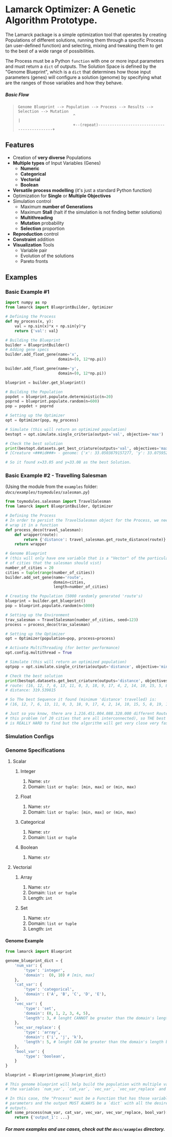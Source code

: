 # Lamarck Optimizer: A Genetic Algorithm Prototype.

The Lamarck package is a simple optimization tool that operates by creating Populations of different solutions, running them through a specific Process (an user-defined function) and selecting, mixing and tweaking them to get to the best of a wide range of possibilities.

The Process must be a Python `function` with one or more input parameters and must return a `dict` of outputs. The Solution Space is defined by the "Genome Blueprint", which is a `dict` that determines how those input parameters (genes) will configure a solution (genome) by specifying what are the ranges of those variables and how they behave.

##### Basic Flow

> ```raw
> Genome Blueprint --> Population --> Process --> Results --> Selection --> Mutation
>                         ^                                                      |
>                         +--(repeat)--------------------------------------------+
> ```

## Features
- Creation of **very diverse** Populations
- **Multiple types** of Input Variables (Genes)
    - **Numeric**
    - **Categorical**
    - **Vectorial**
    - **Boolean**
- **Versatile process modelling** (it's just a standard Python function)
- Optimization for **Single** or **Multiple Objectives**
- Simulation control
    - Maximum **number of Generations**
    - Maximum **Stall** (halt if the simulation is not finding better solutions)
    - **Multithreading**
    - **Mutation** probability
    - **Selection** proportion
- **Reproduction** control
- **Constraint** addition
- **Visualization** Tools
    - Variable pair
    - Evolution of the solutions
    - Pareto fronts

## Examples
### Basic Example #1

```python
import numpy as np
from lamarck import BlueprintBuilder, Optimizer

# Defining the Process
def my_process(x, y):
    val = np.sin(x)*x + np.sin(y)*y
    return {'val': val}

# Building the Blueprint
builder = BlueprintBuilder()
# Adding gene specs
builder.add_float_gene(name='x',
                       domain=(0, 12*np.pi))

builder.add_float_gene(name='y',
                       domain=(0, 12*np.pi))

blueprint = builder.get_blueprint()

# Building the Population
popdet = blueprint.populate.deterministic(n=20)
poprnd = blueprint.populate.random(n=600)
pop = popdet + poprnd

# Setting up the Optimizer
opt = Optimizer(pop, my_process)

# Simulate (this will return an optimized population)
bestopt = opt.simulate.single_criteria(output='val', objective='max')

# Check the best solution
print(bestopt.datasets.get_best_criature(outputs='val', objectives='max'))
# [Creature <###id###> - genome: {'x': 33.0503879157277, 'y': 33.075952331006285}]

# So it found x=33.05 and y=33.08 as the best Solution.
```

### Basic Example #2 - Travelling Salesman
(Using the module from the `examples` folder: *`docs/examples/toymodules/salesman.py`*)
```python
from toymodules.salesman import TravelSalesman
from lamarck import BlueprintBuilder, Optimizer

# Defining the Process
# In order to persist the TravelSalesman object for the Process, we need to
# wrap it in a function 
def process_deco(travel_salesman):
    def wrapper(route):
        return {'distance': travel_salesman.get_route_distance(route)}
    return wrapper

# Genome Blueprint
# (this will only have one variable that is a "Vector" of the particular order
# of cities that the salesman should vist)
number_of_cities = 20
cities = tuple(range(number_of_cities))
builder.add_set_gene(name='route',
                     domain=cities,
                     length=number_of_cities)

# Creating the Population (5000 randomly generated 'route's)
blueprint = builder.get_blueprint()
pop = blueprint.populate.random(n=5000)

# Setting up the Environment
trav_salesman = TravelSalesman(number_of_cities, seed=123)
process = process_deco(trav_salesman)

# Setting up the Optimizer
opt = Optimizer(population=pop, process=process)

# Activate MultiThreading (for better performance)
opt.config.multithread = True

# Simulate (this will return an optimized population)
optpop = opt.simulate.single_criteria(output='distance', objective='min')

# Check the best solution
print(bestopt.datasets.get_best_criature(outputs='distance', objectives='min'))
# route: (16, 12, 7, 6, 13, 11, 0, 3, 18, 9, 17, 4, 2, 14, 10, 15, 5, 8, 19, 1) 
# distance: 319.539815

# So The best Sequence it found (minimum 'distance' travelled) is:
# (16, 12, 7, 6, 13, 11, 0, 3, 18, 9, 17, 4, 2, 14, 10, 15, 5, 8, 19, 1)

# Just so you know, there are 1.216.451.004.088.320.000 different Routes in
# this problem (of 20 cities that are all interconnected), so THE best solution
# is REALLY HARD to find but the algorithm will get very close very fast
```

### Simulation Configs

### Genome Specifications

1. Scalar

    1. Integer
        1. Name: `str`
        2. Domain: `list or tuple: [min, max] or (min, max)`

    2. Float
        1. Name: `str`
        2. Domain: `list or tuple: [min, max] or (min, max)`

    3. Categorical
        1. Name: `str`
        2. Domain: `list or tuple`
    
    4. Boolean
        1. Name: `str`
>

2. Vectorial
    
    1. Array
        1. Name: `str`
        2. Domain: `list or tuple`
        3. Length: `int`
    
    1. Set
        1. Name: `str`
        2. Domain: `list or tuple`
        3. Length: `int`

#### Genome Example
```python
from lamarck import Blueprint

genome_blueprint_dict = {
    'num_var': {
        'type': 'integer',
        'domain':  (0, 10) # [min, max]
    },
    'cat_var': {
        'type': 'categorical',
        'domain': ('A', 'B', 'C', 'D', 'E'),
    },
    'vec_var': {
        'type': 'set',
        'domain': (0, 1, 2, 3, 4, 5),
        'length': 3, # lenght CANNOT be greater than the domain's length
    },
    'vec_var_replace': {
        'type': 'array',
        'domain': ('i', 'j', 'k'),
        'length': 5, # lenght CAN be greater than the domain's length because of the replacement
    },
    'bool_var': {
        'type': 'boolean',
    }
}

blueprint = Blueprint(genome_blueprint_dict)

# This genome blueprint will help build the population with multiple values for
# the variables `num_var`, `cat_var`, `vec_var`, `vec_var_replace` and `bool_var`

# In this case, the "Process" must be a Function that has those variables as
# parameters and the output MUST ALWAYS be a `dict` with all the desired
# outputs.
def some_process(num_var, cat_var, vec_var, vec_var_replace, bool_var):
    return {'output_1': ...}
```

##### For more examples and use cases, check out the `docs/examples` directory.

